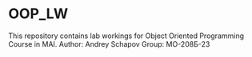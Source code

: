# OOP_LW
This repository contains lab workings for Object Oriented Programming Course in MAI.
Author: Andrey Schapov
Group: МО-208Б-23
